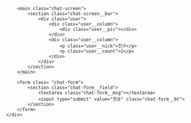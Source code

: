 
<!DOCTYPE html>
<html lang="en">
<head>
    <meta charset="UTF-8">
    <meta name="viewport" content="width=device-width, initial-scale=1.0">
    <title>yeongEundiary</title>
    <link href="../chat.css" rel="stylesheet">
    <link rel="preconnect" href="https://fonts.googleapis.com">
    <link rel="preconnect" href="https://fonts.gstatic.com" crossorigin>
    <link href="https://fonts.googleapis.com/css2?family=Noto+Serif+KR:wght@400;700&display=swap" rel="stylesheet">
</head>
<body>
    <div class="container">

        <main class="chat-screen">
            <section class="chat-screen__bar">
                <div class="user">
                    <div class="user__column">
                        <div class="user__pic"></div>
                    </div>
                    <div class="user__column">
                        <p class="user__nick">친구</p>
                        <p class="user__count">2</p>
                    </div>
                </div>
            </section>
        </main>

        <form class= "chat-form">
            <section class="chat-form__field">
                <textarea class="chat-form__msg"></textarea>
                <input type="submit" value="전송" class="chat-form__bt">
            </section>
        </form>
    </div>
</body>
</html>
